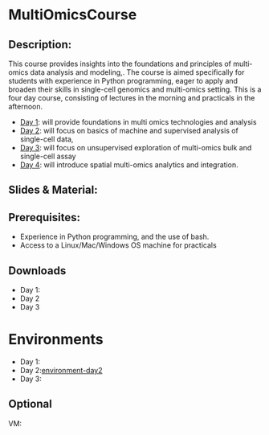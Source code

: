 # MultiOmicsCourse

## Description:
This course provides insights into the foundations and principles of multi-omics data analysis and modeling,. The course is aimed specifically for students with experience in Python programming, eager to apply and broaden their skills in single-cell genomics and multi-omics  setting. This is a four day course, consisting of lectures in the morning and practicals in the afternoon. 

- [Day 1](day1/):  will provide foundations in multi omics technologies and analysis
- [Day 2](day2/):  will focus on basics of machine and supervised analysis of single-cell data,
- [Day 3](day3/):  will focus on unsupervised exploration of multi-omics bulk and single-cell assay
- [Day 4](day4/):  will introduce spatial multi-omics analytics and integration. 

 

## Slides & Material:
 
 
## Prerequisites:

* Experience in Python programming, and the use of bash.
* Access to a Linux/Mac/Windows OS machine for practicals

## Downloads
* Day 1:
* Day 2
* Day 3

# Environments
* Day 1:
* Day 2:[environment-day2](environments/day2.yml)
* Day 3:

## Optional
VM: 
